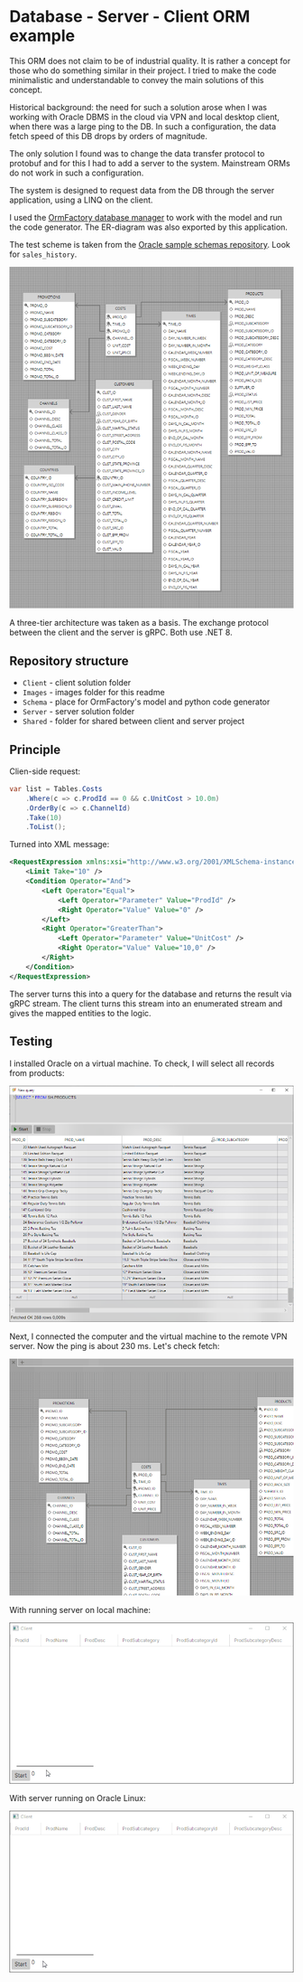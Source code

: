 # Database - Server - Client ORM example

This ORM does not claim to be of industrial quality. It is rather a concept for those who do something similar in their project. I tried to make the code minimalistic and understandable to convey the main solutions of this concept.

Historical background: the need for such a solution arose when I was working with Oracle DBMS in the cloud via VPN and local desktop client, when there was a large ping to the DB. In such a configuration, the data fetch speed of this DB drops by orders of magnitude.

The only solution I found was to change the data transfer protocol to protobuf and for this I had to add a server to the system. Mainstream ORMs do not work in such a configuration.

The system is designed to request data from the DB through the server application, using a LINQ on the client.

I used the [OrmFactory database manager](https://ormfactory.com) to work with the model and run the code generator. The ER-diagram was also exported by this application.

The test scheme is taken from the [Oracle sample schemas repository](https://github.com/oracle-samples/db-sample-schemas). Look for `sales_history`.

![schema er diagram](Images/oracle_schema.png)

A three-tier architecture was taken as a basis. The exchange protocol between the client and the server is gRPC. Both use .NET 8.

## Repository structure

- `Client` - client solution folder
- `Images` - images folder for this readme
- `Schema` - place for OrmFactory's model and python code generator
- `Server` - server solution folder
- `Shared` - folder for shared between client and server project

## Principle

Clien-side request:

```csharp
var list = Tables.Costs
	.Where(c => c.ProdId == 0 && c.UnitCost > 10.0m)
	.OrderBy(c => c.ChannelId)
	.Take(10)
	.ToList();
```

Turned into XML message:

```xml
<RequestExpression xmlns:xsi="http://www.w3.org/2001/XMLSchema-instance" xmlns:xsd="http://www.w3.org/2001/XMLSchema" OrderByField="ChannelId">
	<Limit Take="10" />
	<Condition Operator="And">
		<Left Operator="Equal">
			<Left Operator="Parameter" Value="ProdId" />
			<Right Operator="Value" Value="0" />
		</Left>
		<Right Operator="GreaterThan">
			<Left Operator="Parameter" Value="UnitCost" />
			<Right Operator="Value" Value="10,0" />
		</Right>
	</Condition>
</RequestExpression>
```

The server turns this into a query for the database and returns the result via gRPC stream. The client turns this stream into an enumerated stream and gives the mapped entities to the logic.

## Testing

I installed Oracle on a virtual machine. To check, I will select all records from products:

![direct fetch](Images/simple_table_direct_fetch.png)

Next, I connected the computer and the virtual machine to the remote VPN server. Now the ping is about 230 ms. Let's check fetch:

![vpn fetch](Images/simple_table_vpn_fetch.gif)

With running server on local machine:

![local_server fetch](Images/first_fetch.gif)

With server running on Oracle Linux:

![remote_server fetch](Images/fetch_from_ol_server.gif)
